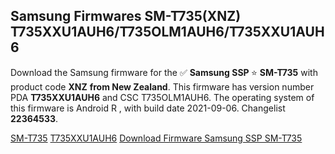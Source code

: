 <h2>Samsung Firmwares SM-T735(XNZ) T735XXU1AUH6/T735OLM1AUH6/T735XXU1AUH6</h2>
Download the Samsung firmware for the ✅ <strong>Samsung SSP </strong> ⭐ <strong>SM-T735</strong> with product code <strong>XNZ</strong> <strong> from New Zealand</strong>. This firmware has version number PDA <strong>T735XXU1AUH6</strong> and CSC T735OLM1AUH6. The operating system of this firmware is Android R , with build date 2021-09-06. Changelist <strong>22364533</strong>.


[SM-T735](https://samfirm.shop/samsung/model/SM-T735)
[T735XXU1AUH6](https://samfirm.shop/samsung/pda/T735XXU1AUH6)
[Download Firmware Samsung SSP SM-T735](https://samfirm.shop/samsung/firmware/453259)
